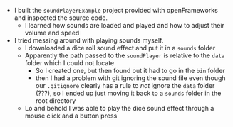 * I built the `soundPlayerExample` project provided with openFrameworks and inspected the source code.
    * I learned how sounds are loaded and played and how to adjust their volume and speed
* I tried messing around with playing sounds myself.
    * I downloaded a dice roll sound effect and put it in a `sounds` folder
    * Apparently the path passed to the `soundPlayer` is relative to the `data` folder which I could not locate
        * So I created one, but then found out it had to go in the `bin` folder
        * then I had a problem with git ignoring the sound file even though our `.gitignore` clearly has a rule to _not_ ignore the `data` folder (???), so I ended up just moving it back to a `sounds` folder in the root directory
    * Lo and behold I was able to play the dice sound effect through a mouse click and a button press
